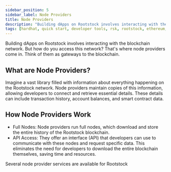 ```yaml
---
sidebar_position: 5
sidebar_label: Node Providers
title: Node Providers
description: "Building dApps on Rootstock involves interacting with the blockchain network. See available node rpc providers on Rootstock." 
tags: [hardhat, quick start, developer tools, rsk, rootstock, ethereum, dApps, smart contracts]
---
```


Building dApps on Rootstock involves interacting with the blockchain network. But how do you access this network? That's where node providers come in. Think of them as gateways to the blockchain.

## What are Node Providers?

Imagine a vast library filled with information about everything happening on the Rootstock network. Node providers maintain copies of this information, allowing developers to connect and retrieve essential details. These details can include transaction history, account balances, and smart contract data.

## How Node Providers Work

* Full Nodes: Node providers run full nodes, which download and store the entire history of the Rootstock blockchain.
* API Access: They offer an interface (API) that developers can use to communicate with these nodes and request specific data. This eliminates the need for developers to download the entire blockchain themselves, saving time and resources.

Several node provider services are available for Rootstock

<CardsGrid>
  <CardsGridItem
    title="RPC API"
    subtitle="node-rpc"
    color="cyan"
    description="The RPC API provides a seamless and intuitive web interface for developers to interact with Rootstock nodes via JSON-RPC methods"
    linkHref="http://rpc.rootstock.io/"
    linkTitle="Make First API Call"
  />
  <CardsGridItem
    title="GetBlock"
    subtitle="node-rpc"
    color="cyan"
    description="GetBlock provides instant connection to blockchain nodes including Rootstock, Bitcoin (BTC), Ethereum (ETH), among others."
    linkHref="https://getblock.io/nodes/rsk/"
    linkTitle="Make First API Call"
  />
   <CardsGridItem
    title="NOWNodes"
    subtitle="node-rpc"
    color="green"
    description="NOWNodes is a blockchain-as-a-service enterprise solution that lets users get access to full Nodes and blockbook Explorers via an API."
    linkHref="https://nownodes.io/nodes/rsk"
    linkTitle="Make First API Call"
  />
    <CardsGridItem
    title="dRPC"
    subtitle="node-rpc"
    color="green"
    description="dRPC provides access to a distributed network of node providers."
    linkHref="https://drpc.org/chainlist/rootstock?utm_source=docs&utm_medium=rootstock"
    linkTitle="Make First API Call"
  />
    <CardsGridItem
    title="Alchemy"
    subtitle="node-rpc"
    color="green"
    description="Powerful APIs, SDKs, and tools to build and scale your web3 app with ease."
    linkHref="https://www.alchemy.com/rootstock/"
    linkTitle="Make First API Call"
  />
</CardsGrid>


